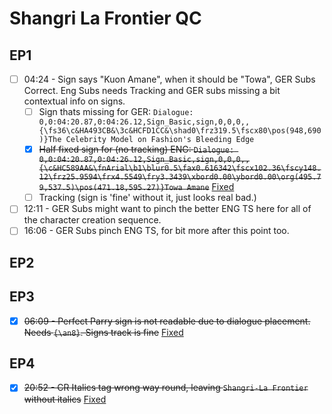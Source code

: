 # Shangri La Frontier QC

## EP1

- [ ] 04:24 - Sign says "Kuon Amane", when it should be "Towa", GER Subs Correct. Eng Subs needs Tracking and GER subs missing a bit contextual info on signs.
  - [ ] Sign thats missing for GER: `Dialogue: 0,0:04:20.87,0:04:26.12,Sign_Basic,sign,0,0,0,,{\fs36\c&HA493CB&\3c&HCFD1CC&\shad0\frz319.5\fscx80\pos(948,690)}The Celebrity Model on Fashion's Bleeding Edge`
  - [x] ~~Half fixed sign for (no tracking) ENG: `Dialogue: 0,0:04:20.87,0:04:26.12,Sign_Basic,sign,0,0,0,,{\c&HC589AA&\fnArial\b1\blur0.5\fax0.616342\fscx102.36\fscy148.12\frz25.9594\frx4.5549\fry3.3439\xbord0.00\ybord0.00\org(495.79,537.5)\pos(471.18,595.27)}Towa Amane`~~ [Fixed](https://github.com/Vodes/SLF/tree/76b8688827afb4cf8d0d10711e9acec4182629d4)
  - [ ] Tracking (sign is 'fine' without it, just looks real bad.)

- [ ] 12:11 - GER Subs might want to pinch the better ENG TS here for all of the character creation sequence.
- [ ] 16:06 - GER Subs pinch ENG TS, for bit more after this point too.  

## EP2

## EP3

- [x] ~~06:09 - Perfect Parry sign is not readable due to dialogue placement. Needs `{\an8}`. Signs track is fine~~ [Fixed](https://github.com/Vodes/SLF/tree/ccab0103fcda95569ba185ba448bf65277a10d8c)

## EP4

- [x] ~~20:52 - CR Italics tag wrong way round, leaving `Shangri-La Frontier` without italics~~ [Fixed](https://github.com/Vodes/SLF/tree/de32e31340145ff4141fa5e90878f42ad5e76d95)
